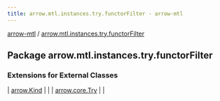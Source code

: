 ```yaml
---
title: arrow.mtl.instances.try.functorFilter - arrow-mtl
---
```


[arrow-mtl](../index.html) / [arrow.mtl.instances.try.functorFilter](./index.html)

## Package arrow.mtl.instances.try.functorFilter

### Extensions for External Classes

| [arrow.Kind](arrow.-kind/index.html) |  |
| [arrow.core.Try](arrow.core.-try/index.html) |  |

